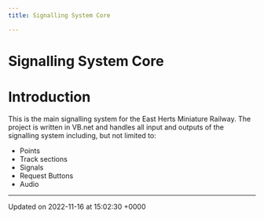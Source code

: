 ```yaml
---
title: Signalling System Core

---
```


# Signalling System Core




# Introduction

This is the main signalling system for the East Herts Miniature Railway. The project is written in VB.net and handles all input and outputs of the signalling system including, but not limited to:



* Points
* Track sections
* Signals
* Request Buttons
* Audio 

-------------------------------

Updated on 2022-11-16 at 15:02:30 +0000
